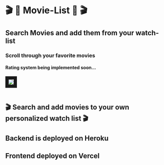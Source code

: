 # 🎬 🎥 Movie-List 🎥 🎬 

## Search Movies and add them from your watch-list
### Scroll through your favorite movies
#### Rating system being implemented soon...

<img src="https://i.pinimg.com/originals/20/30/ab/2030ab5e7c9a64fdb7b7fb4d03c74532.jpg" border="10"></a><br /><a target='_blank' href='https://statewideinventory.org/subaru-0-60-times'></a><br />


## 🎬 Search and add movies to your own personalized watch list 🎬

## Backend is deployed on Heroku

## Frontend deployed on Vercel

